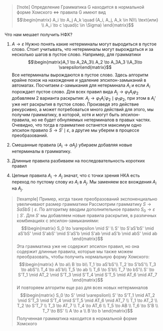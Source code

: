 
>[!note] Определение 
> Грамматика G находится в нормальной форме Хомского $\Leftrightarrow$ правила G имеют вид
> $$\begin{matrix}
> A_i \to A_j A_k \quad (A_i, A_j, A_k \in N)\\
> \text{или} \\
> A_i \to c \quad(c \in \Sigma)
> \end{matrix}$$

Что нам мешает получить НФХ?
1) $A \to \varepsilon$
	Нужно понять какие нетерминалы могут выродиться в пустое слово. Стоит учитывать, что нетерминалы могут вырождаться и за несколько шагов в пустое слово. Например, для грамматики
	$$\begin{matrix}A_1 \to A_2A_3\\ A_2 \to A_3A_3 \\A_3\to \varepsilon\end{matrix}$$
	Все нетерминалы вырождаются в пустое слово. Здесь алгоритм крайне похож на нахождение и удаление эпсилон-замыканий в автоматах. 
	Посчитаем $\varepsilon$-замыкания для нетерминала $A_i$ и если $A_i$ порождает пустое слово. Для всех правил вида $A_j \to \varphi_1 A_i \varphi_2$ добавляем 2 варианта раскрытия: $A_j \to \varphi_1A_i'\varphi_2 \mid \varphi_1 \varphi_2$, при этом в $A_i'$ уже нет раскрытия в пустое слово. Произведя это действие рекурсивно, а может потребоваться много действий для этого, мы получим грамматику, в которой, хотя и могут быть эпсилон-правила, но не будет обнуляемых нетерминалов в правых частях. Очевидно, что тогда в грамматике останется максимум одно эпсилон правило $S \to S' \mid \varepsilon$, а другие мы уберем в процессе преобразований.
	
2) Смешанные правила ($A_i \to a A_j$) убираем добавляя новые нетерминалы в грамматику. 
3) Длинные правила разбиваем на последовательность коротких правил
4) Цепные правила $A_i \to A_j$ значат, что с точки зрения НКА есть переход по пустому слову из $A_i$ в $A_j$. Мы заменяем все вхождения $A_i$ на $A_j$.

>[!example] Пример, когда такие преобразований экспоненциально увеличивают размер грамматики
>Рассмотрим грамматику $S \to SaSbS \mid \varepsilon$.
>По алгоритму вводим дополнительное правило $S_0 \to \varepsilon \mid S'$.
>Для $S'$ мы добавляем новые правила раскрытия, в различных комбинациях с эпсилон-замыканиями:
>$$\begin{matrix}
>S_0 \to \varepsilon \mid S' \\
>S' \to S'aS'bS' \mid aS'bS' \mid S'abS' \mid S'aS'b \mid S'ab \mid aS'b \mid abS' \mid ab
>\end{matrix}$$
>Эта грамматика уже не содержит эпсилон правил, но она содержит длинные правила, которые мы также можем преобразовать, чтобы получить нормальную форму Хомского:
>$$\begin{matrix}
>A \to a\\
>B \to b\\
>T_1 \to aS'bS'\\
>T_2 \to S'bS'\\
>T_3 \to abS'\\
>T_4 \to aS'b\\
>T_5 \to ab \\
>T_6 \to S'b\\
>T_7 \to bS'\\
>S' \to S'T_1 \mid AT_2 \mid S'T_3 \mid S'T_4 \mid S'T_5 \mid AT_6 \mid AT_7
>\end{matrix}$$
>И повторяем алгоритм еще раз для всех новых нетерминалов
>$$\begin{matrix}
>S_0 \to S' \mid \varepsilon\\
>S' \to S'T_1 \mid AT_2 \mid S'T_3 \mid S'T_4 \mid S'T_5 \mid AT_6 \mid AT_7 \\
>T_1 \to AT_2 \\
>T_2 \to S'T_7 \\
>T_3 \to AT_7 \\
>T_4 \to AT_6 \\
>T_5 \to AB \\
>T_6 \to S'B \\
>T_7 \to BS' \\
>A \to a \\
>B \to b
>\end{matrix}$$
>Полученная грамматика находится в нормальной форме Хомского

